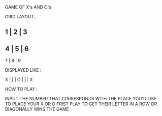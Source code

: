 GAME OF X's AND O's

GRID LAYOUT:

## 1 | 2 | 3

## 4 | 5 | 6

7 | 8 | 9

DISPLAYED LIKE :

X |   |
  | O |
  |   | X

HOW TO PLAY :

INPUT THE NUMBER THAT CORRESPONDS WITH THE PLACE YOU'D LIKE TO PLACE YOUR X OR O
FRIST PLAY TO GET THEIR LETTER IN A ROW OR DIAGONALLY WINS THE GAME
